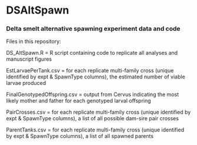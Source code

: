 # DSAltSpawn

### Delta smelt alternative spawning experiment data and code

Files in this repository:

DS_AltSpawn.R = R script containing code to replicate all analyses and manuscript figures

EstLarvaePerTank.csv = for each replicate multi-family cross (unique identified by expt & SpawnType columns), the estimated number of viable larvae produced

FinalGenotypedOffspring.csv = output from Cervus indicating the most likely mother and father for each genotyped larval offspring

PairCrosses.csv = for each replicate multi-family cross (unique identified by expt & SpawnType columns), a list of all possible dam-sire pair crosses

ParentTanks.csv = for each replicate multi-family cross (unique identified by expt & SpawnType columns), a list of all spawned parents

